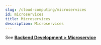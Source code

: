 ```yaml
---
slug: /cloud-computing/microservices
id: microservices
title: Microservices
description: Microservices
---
```


See **[Backend Development > Microservice](/backend-development/microservice)**
